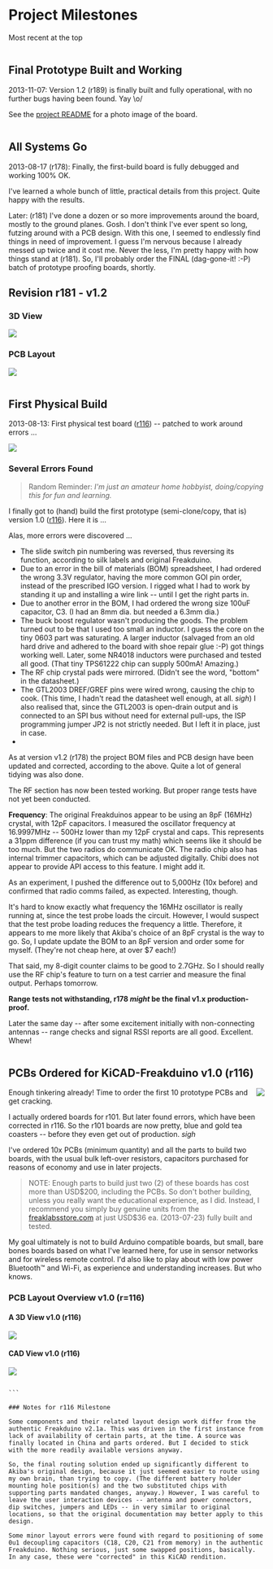 # Project Milestones #
Most recent at the top

```

```

## Final Prototype Built and Working ##

2013-11-07:  Version 1.2 (r189) is finally built and fully operational, with no further bugs having been found. Yay \o/

See the [project README](README.md) for a photo image of the board.

```

```

## All Systems Go

2013-08-17 (r178): Finally, the first-build board is fully debugged and working 100% OK.

I've learned a whole bunch of little, practical details from this project. Quite happy with the results.

Later: (r181) I've done a dozen or so more improvements around the board, mostly to the ground planes. Gosh. I don't think I've ever spent so long, futzing around with a PCB design. With this one, I seemed to endlessly find things in need of improvement. I guess I'm nervous because I already messed up twice and it cost me. Never the less, I'm pretty happy with how things stand at (r181). So, I'll probably order the FINAL (dag-gone-it! :-P) batch of prototype proofing boards, shortly.

## <b>Revision r181 - v1.2</b>

### 3D View
<img src='images/pcb-3d-r181.png' />

### PCB Layout
<img src='images/pcb-layout-r181.png' />

```

```

## First Physical Build

2013-08-13: First physical test board (<a href='https://code.google.com/p/kicad-freakduino/source/detail?r=116'>r116</a>) -- patched to work around errors ...

<img src='images/first-build-r116.png' />

### Several Errors Found

<blockquote>Random Reminder: <i>I'm just an amateur home hobbyist, doing/copying this for fun and learning.</i></blockquote>

I finally got to (hand) build the first prototype (semi-clone/copy, that is) version 1.0 (<a href='https://code.google.com/p/kicad-freakduino/source/detail?r=116'>r116</a>).  Here it is ...

Alas, more errors were discovered ...

 * The slide switch pin numbering was reversed, thus reversing its function, according to silk labels and original Freakduino.
 * Due to an error in the bill of materials (BOM) spreadsheet, I had ordered the wrong 3.3V regulator, having the more common GOI pin order, instead of the prescribed IGO version.  I rigged what I had to work by standing it up and installing a wire link -- until I get the right parts in.
 * Due to another error in the BOM, I had ordered the wrong size 100uF capacitor, C3. (I had an 8mm dia. but needed a 6.3mm dia.)
 * The buck boost regulator wasn't producing the goods. The problem turned out to be that I used too small an inductor. I guess the core on the tiny 0603 part was saturating. A larger inductor (salvaged from an old hard drive and adhered to the board with shoe repair glue :-P) got things working well. Later, some NR4018 inductors were purchased and tested all good.  (That tiny TPS61222 chip can supply 500mA! Amazing.)
 * The RF chip crystal pads were mirrored. (Didn't see the word, "bottom" in the datasheet.)
 * The GTL2003 DREF/GREF pins were wired wrong, causing the chip to cook. (This time, I hadn't read the datasheet well enough, at all. <i>sigh</i>) I also realised that, since the GTL2003 is open-drain output and is connected to an SPI bus without need for external pull-ups, the ISP programming jumper JP2 is not strictly needed. But I left it in place, just in case.
 * 

As at version v1.2 (r178) the project BOM files and PCB design have been updated and corrected, according to the above. Quite a lot of general tidying was also done.

The RF section has now been tested working. But proper range tests have not yet been conducted.

<b>Frequency</b>: The original Freakduinos appear to be using an 8pF (16MHz) crystal, with 12pF capacitors. I measured the oscillator frequency at 16.9997MHz -- 500Hz lower than my 12pF crystal and caps. This represents a 31ppm difference (if you can trust my math) which seems like it should be too much. But the two radios do communicate OK. The radio chip also has internal trimmer capacitors, which can be adjusted digitally. Chibi does not appear to provide API access to this feature. I might add it.

As an experiment, I pushed the difference out to 5,000Hz (10x before) and confirmed that radio comms failed, as expected. Interesting, though.

It's hard to know exactly what frequency the 16MHz oscillator is really running at, since the test probe loads the circuit. However, I would suspect that the test probe loading reduces the frequency a little. Therefore, it appears to me more likely that Akiba's choice of an 8pF crystal is the way to go. So, I update update the BOM to an 8pF version and order some for myself. (They're not cheap here, at over $7 each!)

That said, my 8-digit counter claims to be good to 2.7GHz. So I should really use the RF chip's feature to turn on a test carrier and measure the final output. Perhaps tomorrow.

<b>Range tests not withstanding, r178 <i>might</i> be the final v1.x production-proof.</b>

Later the same day -- after some excitement initially with non-connecting antennas -- range checks and signal RSSI reports are all good. Excellent. Whew!

```

```

## PCBs Ordered for KiCAD-Freakduino v1.0 (r116)

<img src='images/pcb-order.png' align='right'>Enough tinkering already! Time to order the first 10 prototype PCBs and get cracking.

I actually ordered boards for r101. But later found errors, which have been corrected in r116. So the r101 boards are now pretty, blue and gold tea coasters -- before they even get out of production. *sigh*

I've ordered 10x PCBs (minimum quantity) and all the parts to build two boards, with the usual bulk left-over resistors, capacitors purchased for reasons of economy and use in later projects.

<blockquote>NOTE:  Enough parts to build just two (2) of these boards has cost more than USD$200, including the PCBs. So don't bother building, unless you really want the educational experience, as I did. Instead, I recommend you simply buy genuine units from the <a href='http://freaklabsstore.com/'>freaklabsstore.com</a> at just USD$36 ea. (2013-07-23) fully built and tested.</blockquote>

My goal ultimately is not to build Arduino compatible boards, but small, bare bones boards based on what I've learned here, for use in sensor networks and for wireless remote control. I'd also like to play about with low power Bluetooth™ and Wi-Fi, as experience and understanding increases. But who knows.

### PCB Layout Overview v1.0 (r=116)

#### A 3D View v1.0 (r116)

<img src='images/pcb-3d-r116.png' />

#### CAD View v1.0 (r116)

<img src='images/pcb-layout-r116.png' />

````

```

### Notes for r116 Milestone

Some components and their related layout design work differ from the authentic Freakduino v2.1a. This was driven in the first instance from lack of availability of certain parts, at the time. A source was finally located in China and parts ordered. But I decided to stick with the more readily available versions anyway.

So, the final routing solution ended up significantly different to Akiba's original design, because it just seemed easier to route using my own brain, than trying to copy. (The different battery holder mounting hole position(s) and the two substituted chips with supporting parts mandated changes, anyway.) However, I was careful to leave the user interaction devices -- antenna and power connectors, dip switches, jumpers and LEDs -- in very similar to original locations, so that the original documentation may better apply to this design.

Some minor layout errors were found with regard to positioning of some 0u1 decoupling capacitors (C18, C20, C21 from memory) in the authentic Freakduino. Nothing serious, just some swapped positions, basically. In any case, these were "corrected" in this KiCAD rendition.
